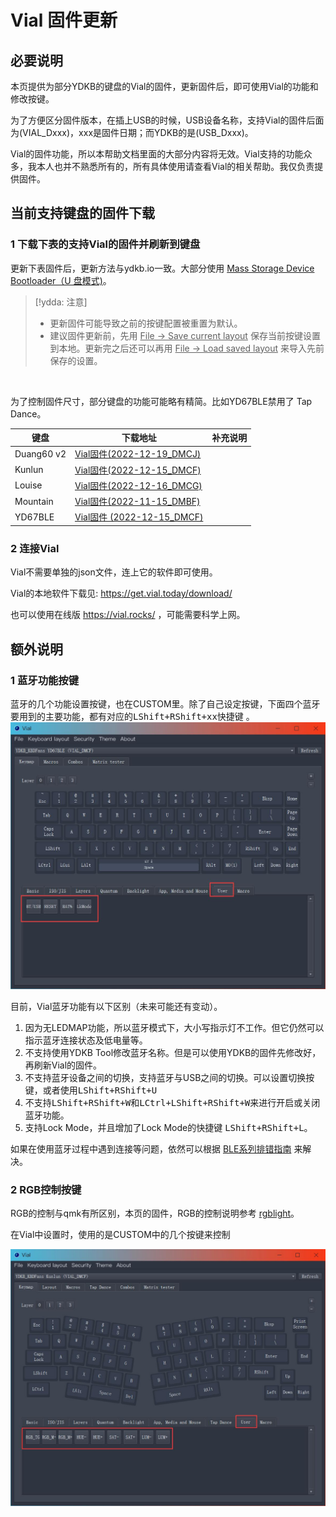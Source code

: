 # Vial 固件更新
## 必要说明

本页提供为部分YDKB的键盘的Vial的固件，更新固件后，即可使用Vial的功能和修改按键。

为了方便区分固件版本，在插上USB的时候，USB设备名称，支持Vial的固件后面为(VIAL_Dxxx)，xxx是固件日期；而YDKB的是(USB_Dxxx)。

Vial的固件功能，所以本帮助文档里面的大部分内容将无效。Vial支持的功能众多，我本人也并不熟悉所有的，所有具体使用请查看Vial的相关帮助。我仅负责提供固件。


## 当前支持键盘的固件下载


### 1 下载下表的支持Vial的固件并刷新到键盘

更新下表固件后，更新方法与ydkb.io一致。大部分使用 [Mass Storage Device Bootloader（U 盘模式)](bootloader/msd-bootloader.md)。

> [!ydda: 注意]
> - 更新固件可能导致之前的按键配置被重置为默认。
> - 建议固件更新前，先用 <u>File -> Save current layout</u> 保存当前按键设置到本地。更新完之后还可以再用 <u>File -> Load saved layout</u> 来导入先前保存的设置。

<br>

为了控制固件尺寸，部分键盘的功能可能略有精简。比如YD67BLE禁用了 Tap Dance。

| 键盘 | 下载地址 | 补充说明 |
| ---- | ---- | --- |
| Duang60 v2 | [Vial固件(2022-12-19_DMCJ)](other-firmware/vial/ydkb_duang60v2_vial.zip ':ignore') | |
| Kunlun | [Vial固件(2022-12-15_DMCF)](other-firmware/vial/ydkb_kunlun_vial.zip ':ignore') | |
| Louise | [Vial固件(2022-12-16_DMCG)](other-firmware/vial/ydkb_louise_vial.zip ':ignore') | |
| Mountain | [Vial固件(2022-11-15_DMBF)](other-firmware/vial/ydkb_mountain_vial.zip ':ignore') | |
| YD67BLE | [Vial固件 (2022-12-15_DMCF)](other-firmware/vial/ydkb_yd67ble_vial.zip ':ignore') | |

### 2 连接Vial

Vial不需要单独的json文件，连上它的软件即可使用。

Vial的本地软件下载见: https://get.vial.today/download/

也可以使用在线版 https://vial.rocks/ ，可能需要科学上网。


## 额外说明

### 1 蓝牙功能按键
蓝牙的几个功能设置按键，也在CUSTOM里。除了自己设定按键，下面四个蓝牙要用到的主要功能，都有对应的<kbd>LShift+RShift+xx</kbd>快捷键 。
![|700](assets/vial-ydkb-ble51.jpg)

目前，Vial蓝牙功能有以下区别（未来可能还有变动）。

1. 因为无LEDMAP功能，所以蓝牙模式下，大小写指示灯不工作。但它仍然可以指示蓝牙连接状态及低电量等。
2. 不支持使用YDKB Tool修改蓝牙名称。但是可以使用YDKB的固件先修改好，再刷新Vial的固件。
3. 不支持蓝牙设备之间的切换，支持蓝牙与USB之间的切换。可以设置切换按键，或者使用<kbd>LShift+RShift+U</kbd>
4. 不支持<kbd>LShift+RShift+W</kbd>和<kbd>LCtrl+LShift+RShift+W</kbd>来进行开启或关闭蓝牙功能。
5. 支持Lock Mode，并且增加了Lock Mode的快捷键 <kbd>LShift+RShift+L</kbd>。

如果在使用蓝牙过程中遇到连接等问题，依然可以根据 [BLE系列排错指南](ble-series/troubleshooting.md) 来解决。

### 2 RGB控制按键
RGB的控制与qmk有所区别，本页的固件，RGB的控制说明参考 [rgblight](features/rgblight.md)。  

在Vial中设置时，使用的是CUSTOM中的几个按键来控制

![|700](assets/vial-ydkb-rgb.jpg)

